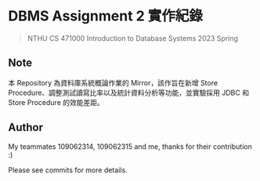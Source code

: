 # DBMS Assignment 2 實作紀錄

> NTHU CS 471000 Introduction to Database Systems 2023 Spring

## Note

本 Repository 為資料庫系統概論作業的 Mirror，該作旨在新增 Store Procedure、調整測試讀寫比率以及統計資料分析等功能，並實驗採用 JDBC 和 Store Procedure 的效能差距。

## Author

My teammates 109062314, 109062315 and me, thanks for their contribution :)

Please see commits for more details.
